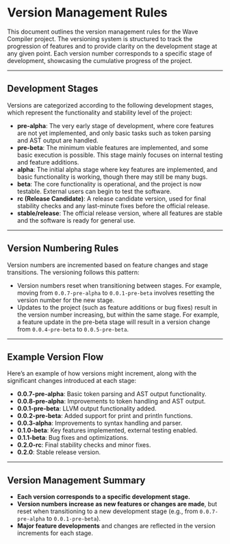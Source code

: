 # Version Management Rules
This document outlines the version management rules for the Wave Compiler project. The versioning system is structured to track the progression of features and to provide clarity on the development stage at any given point. Each version number corresponds to a specific stage of development, showcasing the cumulative progress of the project.

---

## Development Stages
Versions are categorized according to the following development stages, which represent the functionality and stability level of the project:

* **pre-alpha**: The very early stage of development, where core features are not yet implemented, and only basic tasks such as token parsing and AST output are handled.
* **pre-beta**: The minimum viable features are implemented, and some basic execution is possible. This stage mainly focuses on internal testing and feature additions.
* **alpha**: The initial alpha stage where key features are implemented, and basic functionality is working, though there may still be many bugs.
* **beta**: The core functionality is operational, and the project is now testable. External users can begin to test the software.
* **rc (Release Candidate)**: A release candidate version, used for final stability checks and any last-minute fixes before the official release.
* **stable/release**: The official release version, where all features are stable and the software is ready for general use.

---

## Version Numbering Rules
Version numbers are incremented based on feature changes and stage transitions. The versioning follows this pattern:

* Version numbers reset when transitioning between stages. For example, moving from `0.0.7-pre-alpha` to `0.0.1-pre-beta` involves resetting the version number for the new stage.
* Updates to the project (such as feature additions or bug fixes) result in the version number increasing, but within the same stage. For example, a feature update in the pre-beta stage will result in a version change from `0.0.4-pre-beta` to `0.0.5-pre-beta`.

---

## Example Version Flow
Here’s an example of how versions might increment, along with the significant changes introduced at each stage:

* **0.0.7-pre-alpha**: Basic token parsing and AST output functionality.
* **0.0.8-pre-alpha**: Improvements to token handling and AST output.
* **0.0.1-pre-beta**: LLVM output functionality added.
* **0.0.2-pre-beta**: Added support for print and println functions.
* **0.0.3-alpha**: Improvements to syntax handling and parser.
* **0.1.0-beta**: Key features implemented, external testing enabled.
* **0.1.1-beta**: Bug fixes and optimizations.
* **0.2.0-rc**: Final stability checks and minor fixes.
* **0.2.0**: Stable release version.

---

## Version Management Summary
* **Each version corresponds to a specific development stage.**
* **Version numbers increase as new features or changes are made**, but reset when transitioning to a new development stage (e.g., from `0.0.7-pre-alpha` to `0.0.1-pre-beta`).
* **Major feature developments** and changes are reflected in the version increments for each stage.
